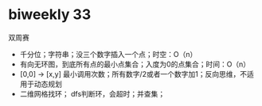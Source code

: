 # biweekly 33

双周赛
* 千分位；字符串；没三个数字插入一个点；时空：O（n）
* 有向无环图，到底所有点的最小点集合；入度为0的点集合；时间：O（n）
* [0,0] -> [x,y] 最小调用次数；所有数字/2或者一个数字加1；反向思维，不适用于动态规划
* 二维网格找环； dfs判断环，会超时；并查集；


